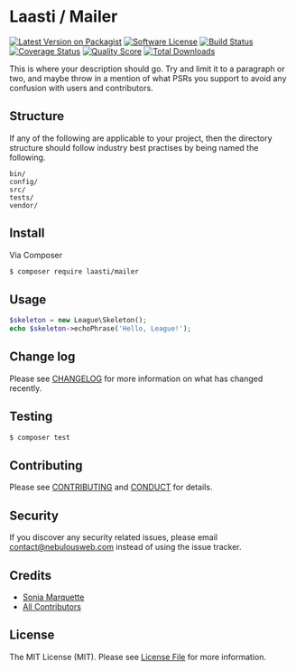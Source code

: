 # Laasti / Mailer

[![Latest Version on Packagist][ico-version]][link-packagist]
[![Software License][ico-license]](LICENSE.md)
[![Build Status][ico-travis]][link-travis]
[![Coverage Status][ico-scrutinizer]][link-scrutinizer]
[![Quality Score][ico-code-quality]][link-code-quality]
[![Total Downloads][ico-downloads]][link-downloads]

This is where your description should go. Try and limit it to a paragraph or two, and maybe throw in a mention of what
PSRs you support to avoid any confusion with users and contributors.

## Structure

If any of the following are applicable to your project, then the directory structure should follow industry best practises by being named the following.

```
bin/        
config/
src/
tests/
vendor/
```


## Install

Via Composer

``` bash
$ composer require laasti/mailer
```

## Usage

``` php
$skeleton = new League\Skeleton();
echo $skeleton->echoPhrase('Hello, League!');
```

## Change log

Please see [CHANGELOG](CHANGELOG.md) for more information on what has changed recently.

## Testing

``` bash
$ composer test
```

## Contributing

Please see [CONTRIBUTING](CONTRIBUTING.md) and [CONDUCT](CONDUCT.md) for details.

## Security

If you discover any security related issues, please email contact@nebulousweb.com instead of using the issue tracker.

## Credits

- [Sonia Marquette][link-author]
- [All Contributors][link-contributors]

## License

The MIT License (MIT). Please see [License File](LICENSE.md) for more information.

[ico-version]: https://img.shields.io/packagist/v/laasti/mailer.svg?style=flat-square
[ico-license]: https://img.shields.io/badge/license-MIT-brightgreen.svg?style=flat-square
[ico-travis]: https://img.shields.io/travis/laasti/mailer/master.svg?style=flat-square
[ico-scrutinizer]: https://img.shields.io/scrutinizer/coverage/g/laasti/mailer.svg?style=flat-square
[ico-code-quality]: https://img.shields.io/scrutinizer/g/laasti/mailer.svg?style=flat-square
[ico-downloads]: https://img.shields.io/packagist/dt/laasti/mailer.svg?style=flat-square

[link-packagist]: https://packagist.org/packages/laasti/mailer
[link-travis]: https://travis-ci.org/laasti/mailer
[link-scrutinizer]: https://scrutinizer-ci.com/g/laasti/mailer/code-structure
[link-code-quality]: https://scrutinizer-ci.com/g/laasti/mailer
[link-downloads]: https://packagist.org/packages/laasti/mailer
[link-author]: https://github.com/nebulousGirl
[link-contributors]: ../../contributors

